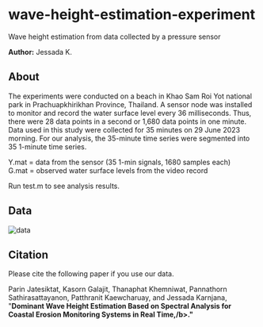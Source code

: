 # wave-height-estimation-experiment
Wave height estimation from data collected by a pressure sensor

**Author:**
Jessada K.

## About
The experiments were conducted on a beach in Khao Sam Roi Yot national park in Prachuapkhirikhan Province, Thailand. A sensor node was installed to monitor and record the water surface level every 36 milliseconds. Thus, there were 28 data points in a second or 1,680 data points in one minute. Data used in this study were collected for 35 minutes on 29 June 2023 morning. For our analysis, the 35-minute time series were segmented into 35 1-minute time series.

Y.mat = data from the sensor (35 1-min signals, 1680 samples each)</br>
G.mat = observed water surface levels from the video record

Run test.m to see analysis results.

## Data
![data](https://drive.google.com/uc?id=1nYYhEII__FIEr906-EkJgMOSNpRlwz9I)

## Citation
Please cite the following paper if you use our data.

Parin Jatesiktat, Kasorn Galajit, Thanaphat Khemniwat, Pannathorn Sathirasattayanon, Patthranit Kaewcharuay, and Jessada Karnjana, "<b>Dominant Wave Height Estimation Based on Spectral Analysis for Coastal Erosion Monitoring Systems in Real Time,/b>."
